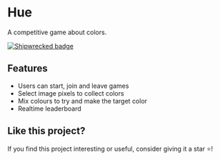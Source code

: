 # Hue

A competitive game about colors.

<a href="https://shipwrecked.hackclub.com/?t=ghrm" target="_blank">
    <img src="https://hc-cdn.hel1.your-objectstorage.com/s/v3/739361f1d440b17fc9e2f74e49fc185d86cbec14_badge.png" alt="Shipwrecked badge" style="max-width: 250px;">
</a>

## Features

-   Users can start, join and leave games
-   Select image pixels to collect colors
-   Mix colours to try and make the target color
-   Realtime leaderboard

## Like this project?

If you find this project interesting or useful, consider giving it a star ⭐️!